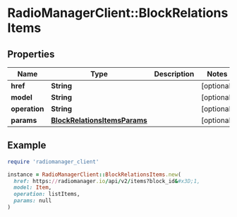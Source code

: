 # RadioManagerClient::BlockRelationsItems

## Properties

| Name | Type | Description | Notes |
| ---- | ---- | ----------- | ----- |
| **href** | **String** |  | [optional] |
| **model** | **String** |  | [optional] |
| **operation** | **String** |  | [optional] |
| **params** | [**BlockRelationsItemsParams**](BlockRelationsItemsParams.md) |  | [optional] |

## Example

```ruby
require 'radiomanager_client'

instance = RadioManagerClient::BlockRelationsItems.new(
  href: https://radiomanager.io/api/v2/items?block_id&#x3D;1,
  model: Item,
  operation: listItems,
  params: null
)
```

